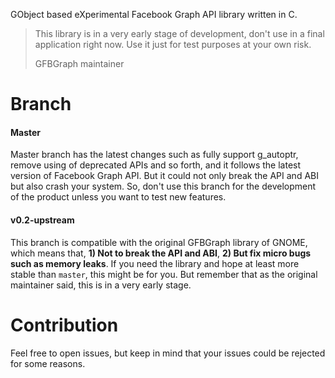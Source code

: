 GObject based eXperimental Facebook Graph API library written in C.

> This library is in a very early stage of development, don't use in a final application right now. Use it just for test purposes at your own risk.  
>
>  GFBGraph maintainer

# Branch
#### Master
Master branch has the latest changes such as fully support g_autoptr, remove using of deprecated APIs and so forth, and it follows the latest version of Facebook Graph API. But it could not only break the API and ABI but also crash your system. So, don't use this branch for the development of the product unless you want to test new features.

#### v0.2-upstream
This branch is compatible with the original GFBGraph library of GNOME, which means that, **1) Not to break the API and ABI**, **2) But fix micro bugs such as memory leaks**. If you need the library and hope at least more stable than ``master``, this might be for you. But remember that as the original maintainer said, this is in a very early stage.

# Contribution
Feel free to open issues, but keep in mind that your issues could be rejected for some reasons.
